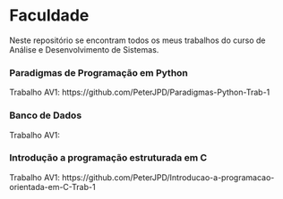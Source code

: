 # Faculdade
<p>Neste repositório se encontram todos os meus trabalhos do curso de Análise e Desenvolvimento de Sistemas.</p>

<h3>Paradigmas de Programação em Python</h3
<p> Trabalho AV1: https://github.com/PeterJPD/Paradigmas-Python-Trab-1</p>

<h3>Banco de Dados</h3>
<p> Trabalho AV1: </p>

<h3>Introdução a programação estruturada em C</h3>
<p> Trabalho AV1: https://github.com/PeterJPD/Introducao-a-programacao-orientada-em-C-Trab-1</p
